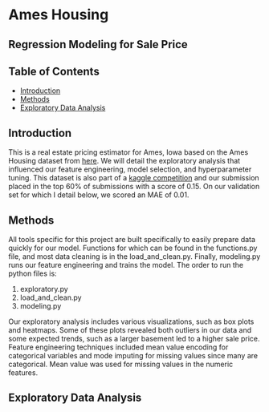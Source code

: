 # Ames Housing
## Regression Modeling for Sale Price

## Table of Contents

- [Introduction](#introduction)
- [Methods](#methods)
- [Exploratory Data Analysis](#exploratorydataanalysis)

## Introduction
This is a real estate pricing estimator for Ames, Iowa based
on the Ames Housing dataset from [here](https://www.google.com). We will detail the exploratory analysis that influenced our feature engineering, model selection, and hyperparameter tuning.  This dataset is also part of a [kaggle competition](https://www.kaggle.com/c/house-prices-advanced-regression-techniques) and our submission placed in the top 60% of submissions with a
score of 0.15.  On our validation set for which I detail below,
we scored an MAE of 0.01.  

## Methods
All tools specific for this project are built specifically to easily prepare data quickly for our model.  Functions for which can be found in the functions.py file, and most data cleaning is in the load_and_clean.py.  Finally, modeling.py runs our feature engineering and trains the model.  The order to run the python files is:
1. exploratory.py
2. load_and_clean.py
3. modeling.py

Our exploratory analysis includes various visualizations, such as box plots and heatmaps.  Some of these plots revealed both outliers in our data and some expected trends, such as a larger basement led to a higher sale price.  Feature engineering techniques included mean value encoding for categorical variables and mode imputing for missing values since many are categorical.  Mean value was used for missing values in the numeric features.  

## Exploratory Data Analysis
